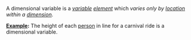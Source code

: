 A dimensional variable is a *[variable](https://github.com/gcassel/Modular-Organization-Terminology/blob/master/terms/variable.md) [element](https://github.com/gcassel/Modular-Organization-Terminology/blob/master/terms/element.md)* which *varies only by [location](https://github.com/gcassel/Modular-Organization-Terminology/blob/master/terms/location.md) within a [dimension](https://github.com/gcassel/Modular-Organization-Terminology/blob/master/terms/dimension.md)*.

**[Example](https://github.com/gcassel/Modular-Organization-Terminology/blob/master/terms/example.md):** The height of each [person](https://github.com/gcassel/Modular-Organization-Terminology/blob/master/terms/person.md) in line for a carnival ride is a dimensional variable.
